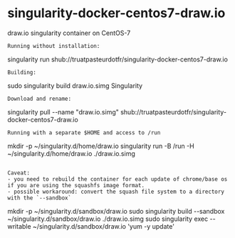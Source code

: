 # singularity-docker-centos7-draw.io
draw.io singularity container on CentOS-7

```
Running without installation:
```
singularity run shub://truatpasteurdotfr/singularity-docker-centos7-draw.io
```
Building:
```
sudo singularity build draw.io.simg Singularity
```
Download and rename:
```
singularity pull --name "draw.io.simg" shub://truatpasteurdotfr/singularity-docker-centos7-draw.io
```
Running with a separate $HOME and access to /run
```
mkdir -p  ~/singularity.d/home/draw.io
singularity run -B /run -H  ~/singularity.d/home/draw.io ./draw.io.simg
```

Caveat:
- you need to rebuild the container for each update of chrome/base os if you are using the squashfs image format.
- possible workaround: convert the squash file system to a directory with the `--sandbox`
```
mkdir -p ~/singularity.d/sandbox/draw.io
sudo singularity build --sandbox ~/singularity.d/sandbox/draw.io ./draw.io.simg
sudo singularity exec --writable ~/singularity.d/sandbox/draw.io 'yum -y update'
```

